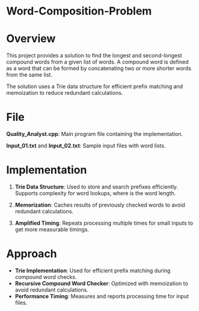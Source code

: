 # Word-Composition-Problem

# Overview
This project provides a solution to find the longest and second-longest compound words from a given list of words. A compound word is defined as a word that can be formed by concatenating two or more shorter words from the same list.

The solution uses a Trie data structure for efficient prefix matching and memoization to reduce redundant calculations.

# File
**Quality_Analyst.cpp**: Main program file containing the implementation.

**Input_01.txt** and **Input_02.txt**: Sample input files with word lists.

# Implementation
1. **Trie Data Structure**: Used to store and search prefixes efficiently.
   Supports  complexity for word lookups, where  is the word length.

2. **Memorization**: Caches results of previously checked words to avoid redundant calculations.

3. **Amplified Timing**: Repeats processing multiple times for small inputs to get more measurable timings.

# Approach
- **Trie Implementation**: Used for efficient prefix matching during compound word checks.
- **Recursive Compound Word Checker**: Optimized with memoization to avoid redundant calculations.
- **Performance Timing**: Measures and reports processing time for input files.


